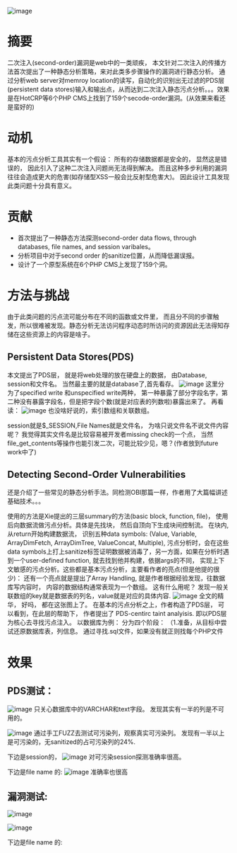 ![image](https://user-images.githubusercontent.com/3693435/124377901-1ac80300-dce1-11eb-8f93-5086fc98fd16.png)


# 摘要
二次注入(second-order)漏洞是web中的一类顽疾， 本文针对二次注入的传播方法首次提出了一种静态分析策略，来对此类多步骤操作的漏洞进行静态分析。 通过分析web server对memroy location的读写，自动化的识别出无过滤的PDS层(persistent data stores)输入和输出点，从而达到二次注入静态污点分析。。。效果是在HotCRP等6个PHP CMS上找到了159个secode-order漏洞。(从效果来看还是蛮好的)


# 动机
基本的污点分析工具其实有一个假设： 所有的存储数据都是安全的， 显然这是错误的， 因此引入了这种二次注入问题尚无法得到解决。 而且这种多步利用的漏洞往往会造成更大的危害(如存储型XSS一般会比反射型危害大)。 因此设计工具发现此类问题十分具有意义。 


# 贡献
- 首次提出了一种静态方法探测second-order data flows, through databases, file names, and session varibales。
- 分析项目中对于second order 的sanitize位置，从而降低漏误报。
- 设计了一个原型系统在6个PHP CMS上发现了159个洞。


# 方法与挑战
由于此类问题的污点流可能分布在不同的函数或文件里， 而且分不同的步骤触发，所以很难被发现。静态分析无法访问程序动态时所访问的资源因此无法得知存储在这些资源上的内容是啥子。

## Persistent Data Stores(PDS)
本文提出了PDS层， 就是将web处理的放在硬盘上的数据， 由Database, session和文件名。
当然最主要的就是database了,首先看存。
![image](https://user-images.githubusercontent.com/3693435/124444916-a90bba00-ddb1-11eb-8d99-d190ba92186a.png)
这里分为了specified write 和unspecified write两种， 第一种暴露了部分字段名字，第二种没有暴露字段名，但是把字段个数(就是对应表的列数啦)暴露出来了。 再看读：
![image](https://user-images.githubusercontent.com/3693435/124445226-f1c37300-ddb1-11eb-8841-2097e9cc02e5.png)
也没啥好说的，索引数组和关联数组。

session就是$_SESSION,File Names就是文件名， 为啥只说文件名不说文件内容呢？ 我觉得其实文件名是比较容易被开发者missing check的一个点， 当然file_get_contents等操作也能引发二次，可能比较少见，嗯？(作者放到future work中了)


## Detecting Second-Order Vulnerabilities
还是介绍了一些常见的静态分析手法。同检测OBI那篇一样，作者用了大篇幅讲述基础技术。。。

使用的方法是Xie提出的三层summary的方法(basic block, function, file)， 使用后向数据流做污点分析。具体是先找块， 然后自顶向下生成块间控制流。 在块内,从return开始构建数据流， 识别五种data symbols: (Value, Variable, ArrayDimFetch, ArrayDimTree, ValueConcat, Multiple), 污点分析时，会在这些data symbols上打上sanitize标签证明数据被消毒了，另一方面，如果在分析时遇到一个user-defined function, 就去找到他并构建，依据args的不同， 实现上下文敏感的污点分析。这些都是基本污点分析，主要看作者的亮点(但是他提的很少)：
还有一个亮点就是提出了Array Handling, 就是作者根据经验发现，往数据库写内容时， 内容的数据结构通常表现为一个数组。 这有什么用呢？ 发现一般关联数组的key就是数据表的列名，value就是对应的具体内容.
![image](https://user-images.githubusercontent.com/3693435/124577733-1d149380-de80-11eb-837f-2aab1a9e5cff.png)
全文的精华， 好吗， 都在这张图上了。 
在基本的污点分析之上，作者构造了PDS层， 可以看到，在此层的帮助下， 作者提出了 PDS-centirc taint analyisis. 即以PDS层为核心去寻找污点注入。
 以数据库为例： 分为四个阶段：
 （1.准备，从目标中尝试还原数据库表，列信息。 通过寻找.sql文件，如果没有就正则找每个PHP文件


# 效果

## PDS测试：

![image](https://user-images.githubusercontent.com/3693435/124587040-c3b16200-de89-11eb-8d7b-fda7bc2f422b.png)
只关心数据库中的VARCHAR和text字段。 发现其实有一半的列是不可用的。

![image](https://user-images.githubusercontent.com/3693435/124587240-f9564b00-de89-11eb-86c8-bddfe7da32d4.png)
通过手工FUZZ去测试可污染列，观察真实可污染列。 发现有一半以上是可污染的，无sanitized的占可污染列的24%.

下边是session的，
![image](https://user-images.githubusercontent.com/3693435/124587858-b5177a80-de8a-11eb-86aa-a78226fa2db9.png)
对可污染session探测准确率很高。

下边是file name 的:
![image](https://user-images.githubusercontent.com/3693435/124587959-d24c4900-de8a-11eb-9818-d2e49dcf9e0e.png)
准确率也很高


## 漏洞测试:
![image](https://user-images.githubusercontent.com/3693435/124588110-06c00500-de8b-11eb-9aef-163a56f400da.png)

![image](https://user-images.githubusercontent.com/3693435/124588225-22c3a680-de8b-11eb-870c-3a38d765f92f.png)


下边是file name 的:
